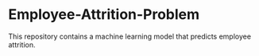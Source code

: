 # Employee-Attrition-Problem
This repository contains a machine learning model that predicts employee attrition.
